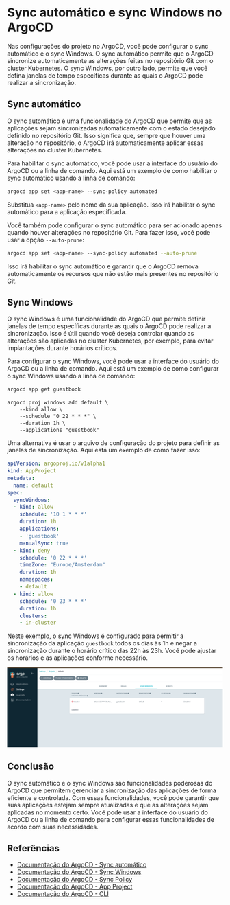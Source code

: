 # Sync automático e sync Windows no ArgoCD 

Nas configurações do projeto no ArgoCD, você pode configurar o sync automático e o sync Windows. O sync automático permite que o ArgoCD sincronize automaticamente as alterações feitas no repositório Git com o cluster Kubernetes. O sync Windows, por outro lado, permite que você defina janelas de tempo específicas durante as quais o ArgoCD pode realizar a sincronização.



## Sync automático

O sync automático é uma funcionalidade do ArgoCD que permite que as aplicações sejam sincronizadas automaticamente com o estado desejado definido no repositório Git. Isso significa que, sempre que houver uma alteração no repositório, o ArgoCD irá automaticamente aplicar essas alterações no cluster Kubernetes.

Para habilitar o sync automático, você pode usar a interface do usuário do ArgoCD ou a linha de comando. Aqui está um exemplo de como habilitar o sync automático usando a linha de comando:

```bash
argocd app set <app-name> --sync-policy automated
```
Substitua `<app-name>` pelo nome da sua aplicação. Isso irá habilitar o sync automático para a aplicação especificada.

Você também pode configurar o sync automático para ser acionado apenas quando houver alterações no repositório Git. Para fazer isso, você pode usar a opção `--auto-prune`:

```bash
argocd app set <app-name> --sync-policy automated --auto-prune
```
Isso irá habilitar o sync automático e garantir que o ArgoCD remova automaticamente os recursos que não estão mais presentes no repositório Git.

## Sync Windows

O sync Windows é uma funcionalidade do ArgoCD que permite definir janelas de tempo específicas durante as quais o ArgoCD pode realizar a sincronização. Isso é útil quando você deseja controlar quando as alterações são aplicadas no cluster Kubernetes, por exemplo, para evitar implantações durante horários críticos.

Para configurar o sync Windows, você pode usar a interface do usuário do ArgoCD ou a linha de comando. Aqui está um exemplo de como configurar o sync Windows usando a linha de comando:

```bash
argocd app get guestbook
```

```
argocd proj windows add default \
    --kind allow \
    --schedule "0 22 * * *" \
    --duration 1h \
    --applications "guestbook"
```

Uma alternativa é usar o arquivo de configuração do projeto para definir as janelas de sincronização. Aqui está um exemplo de como fazer isso:

```yaml
apiVersion: argoproj.io/v1alpha1
kind: AppProject
metadata:
  name: default
spec:
  syncWindows:
  - kind: allow
    schedule: '10 1 * * *'
    duration: 1h
    applications:
    - 'guestbook'
    manualSync: true
  - kind: deny
    schedule: '0 22 * * *'
    timeZone: "Europe/Amsterdam"
    duration: 1h
    namespaces:
    - default
  - kind: allow
    schedule: '0 23 * * *'
    duration: 1h
    clusters:
    - in-cluster
```

Neste exemplo, o sync Windows é configurado para permitir a sincronização da aplicação `guestbook` todos os dias às 1h e negar a sincronização durante o horário crítico das 22h às 23h. Você pode ajustar os horários e as aplicações conforme necessário.

![alt text](../images/image-3.png)

## Conclusão

O sync automático e o sync Windows são funcionalidades poderosas do ArgoCD que permitem gerenciar a sincronização das aplicações de forma eficiente e controlada. Com essas funcionalidades, você pode garantir que suas aplicações estejam sempre atualizadas e que as alterações sejam aplicadas no momento certo.
Você pode usar a interface do usuário do ArgoCD ou a linha de comando para configurar essas funcionalidades de acordo com suas necessidades.

## Referências
- [Documentação do ArgoCD - Sync automático](https://argo-cd.readthedocs.io/en/stable/user-guide/sync-options/)
- [Documentação do ArgoCD - Sync Windows](https://argo-cd.readthedocs.io/en/stable/user-guide/sync-windows/)
- [Documentação do ArgoCD - Sync Policy](https://argo-cd.readthedocs.io/en/stable/user-guide/sync-options/#sync-policy)
- [Documentação do ArgoCD - App Project](https://argo-cd.readthedocs.io/en/stable/user-guide/projects/)
- [Documentação do ArgoCD - CLI](https://argo-cd.readthedocs.io/en/stable/cli_reference/)
